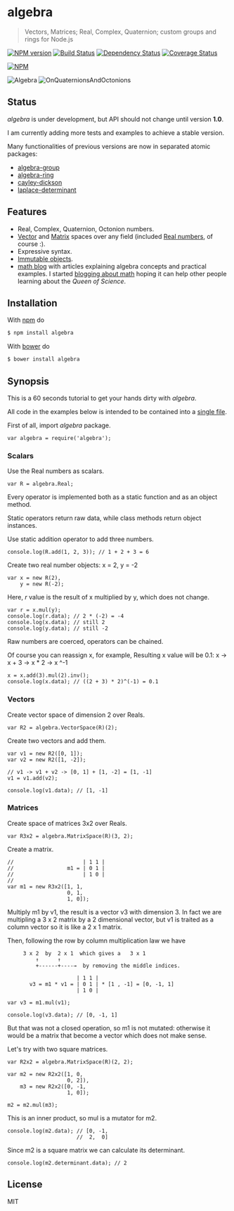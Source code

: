 # algebra

> Vectors, Matrices; Real, Complex, Quaternion; custom groups and rings for Node.js

[![NPM version](https://badge.fury.io/js/algebra.png)](http://badge.fury.io/js/algebra) [![Build Status](https://travis-ci.org/fibo/algebra.png?branch=master)](https://travis-ci.org/fibo/algebra?branch=master) [![Dependency Status](https://gemnasium.com/fibo/algebra.png)](https://gemnasium.com/fibo/algebra) [![Coverage Status](https://coveralls.io/repos/fibo/algebra/badge.svg?branch=master)](https://coveralls.io/r/fibo/algebra?branch=master)

[![NPM](https://nodei.co/npm-dl/algebra.png)](https://nodei.co/npm-dl/algebra/)

![Algebra](http://g14n.info/algebra/images/Cover-Algebra.png) ![OnQuaternionsAndOctonions](http://g14n.info/algebra/images/Cover-OnQuaternionsAndOctonions.png)

## Status

*algebra* is under development, but API should not change until version **1.0**.

I am currently adding more tests and examples to achieve a stable version.

Many functionalities of previous versions are now in separated atomic packages:

* [algebra-group](http://npm.im/algebra-group)
* [algebra-ring](http://npm.im/algebra-ring)
* [cayley-dickson](http://npm.im/cayley-dickson)
* [laplace-determinant](http://npm.im/laplace-determinant)

## Features

* Real, Complex, Quaternion, Octonion numbers.
* [Vector](#vectors) and [Matrix](#matrices) spaces over any field (included [Real numbers](#scalars), of course :).
* Expressive syntax.
* [Immutable objects](https://en.wikipedia.org/wiki/Immutable_object).
* [math blog][1] with articles explaining algebra concepts and practical examples. I started [blogging about math](http://g14n.info/algebra/2015/08/i-love-math/) hoping it can help other people learning about the *Queen of Science*.

## Installation

With [npm](https://npmjs.org/) do

```bash
$ npm install algebra
```

With [bower](http://bower.io/) do

```bash
$ bower install algebra
```

## Synopsis

This is a 60 seconds tutorial to get your hands dirty with *algebra*.

All code in the examples below is intended to be contained into a [single file](https://github.com/fibo/algebra/blob/master/test/synopsis.js).

First of all, import *algebra* package.

```
var algebra = require('algebra');
```

### Scalars

Use the Real numbers as scalars.

```
var R = algebra.Real;
```

Every operator is implemented both as a static function and as an object method.

Static operators return raw data, while class methods return object instances.

Use static addition operator to add three numbers.

```
console.log(R.add(1, 2, 3)); // 1 + 2 + 3 = 6
```

Create two real number objects: x = 2, y = -2

```
var x = new R(2),
    y = new R(-2);
```

Here, *r* value is the result of x multiplied by y, which does not change.

```
var r = x.mul(y);
console.log(r.data); // 2 * (-2) = -4
console.log(x.data); // still 2
console.log(y.data); // still -2
```

Raw numbers are coerced, operators can be chained.

Of course you can reassign x, for example, Resulting x value will be 0.1: x -> x + 3 -> x * 2 -> x ^-1

```
x = x.add(3).mul(2).inv();
console.log(x.data); // ((2 + 3) * 2)^(-1) = 0.1
```

### Vectors

Create vector space of dimension 2 over Reals.

```
var R2 = algebra.VectorSpace(R)(2);
```

Create two vectors and add them.

```
var v1 = new R2([0, 1]);
var v2 = new R2([1, -2]);

// v1 -> v1 + v2 -> [0, 1] + [1, -2] = [1, -1]
v1 = v1.add(v2);

console.log(v1.data); // [1, -1]
```

### Matrices

Create space of matrices 3x2 over Reals.

```
var R3x2 = algebra.MatrixSpace(R)(3, 2);
```

Create a matrix.

```
//                      | 1 1 |
//                 m1 = | 0 1 |
//                      | 1 0 |
//
var m1 = new R3x2([1, 1,
                   0, 1,
                   1, 0]);
```

Multiply m1 by v1, the result is a vector v3 with dimension 3.
In fact we are multipling a 3 x 2 matrix by a 2 dimensional vector,
but v1 is traited as a column vector so it is like a 2 x 1 matrix.

Then, following the row by column multiplication law we have

```
     3 x 2  by  2 x 1  which gives a   3 x 1
         ↑      ↑
         +------+----→  by removing the middle indices.

                      | 1 1 |
       v3 = m1 * v1 = | 0 1 | * [1 , -1] = [0, -1, 1]
                      | 1 0 |

```

```
var v3 = m1.mul(v1);

console.log(v3.data); // [0, -1, 1]
```

But that was not a closed operation, so m1 is not mutated: otherwise it would
be a matrix that become a vector which does not make sense.

Let's try with two square matrices.

```
var R2x2 = algebra.MatrixSpace(R)(2, 2);

var m2 = new R2x2([1, 0,
                   0, 2]),
    m3 = new R2x2([0, -1,
                   1, 0]);

m2 = m2.mul(m3);
```

This is an inner product, so mul is a mutator for m2.

```
console.log(m2.data); // [0, -1,
                      //  2,  0]
```

Since m2 is a square matrix we can calculate its determinant.

```
console.log(m2.determinant.data); // 2
```

## License

MIT

  [1]: http://g14n.info/algebra/articles "algebra blog"


